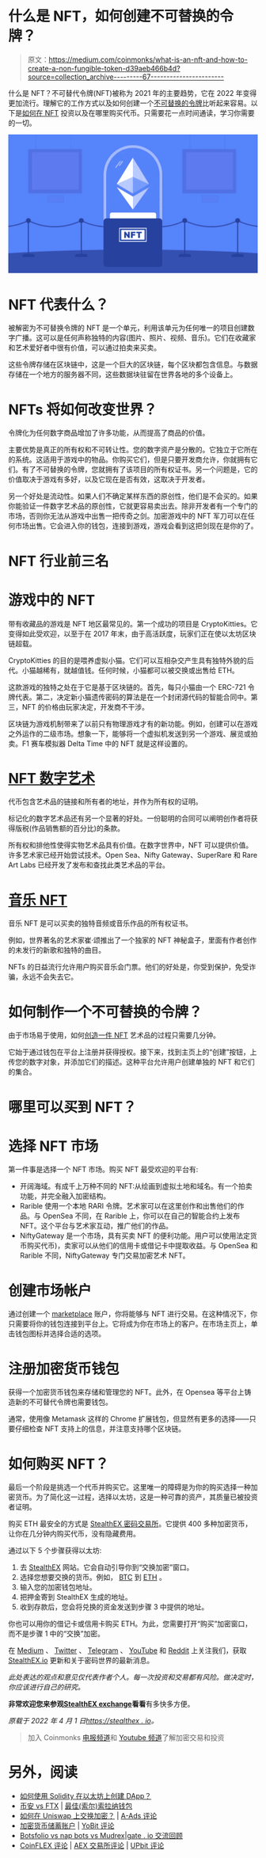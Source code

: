 # 什么是 NFT，如何创建不可替换的令牌？

> 原文：<https://medium.com/coinmonks/what-is-an-nft-and-how-to-create-a-non-fungible-token-d39aeb466b4d?source=collection_archive---------67----------------------->

什么是 NFT？不可替代令牌(NFT)被称为 2021 年的主要趋势，它在 2022 年变得更加流行。理解它的工作方式以及如何创建一个[不可替换的令牌](https://stealthex.io/blog/2019/12/04/what-is-nft-why-do-we-need-it/)比听起来容易。以下是[如何在 NFT](https://stealthex.io/blog/2021/12/30/how-to-invest-in-nft-tokens/) 投资以及在哪里购买代币。只需要花一点时间通读，学习你需要的一切。

![](img/5b3b43ee1e85cb20a7259922ece439b6.png)

# NFT 代表什么？

被解密为不可替换令牌的 NFT 是一个单元，利用该单元为任何唯一的项目创建数字广播。这可以是任何声称独特的内容(图片、照片、视频、音乐)。它们在收藏家和艺术爱好者中很有价值，可以通过拍卖来买卖。

这些令牌存储在区块链中，这是一个巨大的区块链，每个区块都包含信息。与数据存储在一个地方的服务器不同，这些数据块驻留在世界各地的多个设备上。

# NFTs 将如何改变世界？

令牌化为任何数字商品增加了许多功能，从而提高了商品的价值。

主要优势是真正的所有权和不可转让性。您的数字资产是分散的。它独立于它所在的系统。这适用于游戏中的物品。你购买它们，但是只要开发商允许，你就拥有它们。有了不可替换的令牌，您就拥有了该项目的所有权证书。另一个问题是，它的价值取决于游戏有多好，以及它现在是否有效，这取决于开发者。

另一个好处是流动性。如果人们不确定某样东西的原创性，他们是不会买的。如果你能验证一件数字艺术品的原创性，它就更容易卖出去。除非开发者有一个专门的市场，否则你无法从游戏中出售一把传奇之剑。加密游戏中的 NFT 军刀可以在任何市场出售。它会进入你的钱包，连接到游戏，游戏会看到这把剑现在是你的了。

# NFT 行业前三名

# 游戏中的 NFT

带有收藏品的游戏是 NFT 地区最常见的。第一个成功的项目是 CryptoKitties。它变得如此受欢迎，以至于在 2017 年末，由于高活跃度，玩家们正在使以太坊区块链超载。

CryptoKitties 的目的是喂养虚拟小猫。它们可以互相杂交产生具有独特外貌的后代。小猫越稀有，就越值钱。任何时候，小猫都可以被交换或出售给 ETH。

这款游戏的独特之处在于它是基于区块链的。首先，每只小猫由一个 ERC-721 令牌代表。第二，决定新小猫遗传密码的算法是在一个封闭源代码的智能合同中。第三，NFT 的价格由玩家决定，开发商不干涉。

区块链为游戏机制带来了以前只有物理游戏才有的新功能。例如，创建可以在游戏之外运作的二级市场。想象一下，能够将一个虚拟机发送到另一个游戏、展览或拍卖。F1 赛车模拟器 Delta Time 中的 NFT 就是这样设置的。

# [NFT 数字艺术](https://stealthex.io/blog/2021/10/14/what-is-nft-art-how-to-create-and-buy-nft-crypto-art/)

代币包含艺术品的链接和所有者的地址，并作为所有权的证明。

标记化的数字艺术品还有另一个显著的好处。一份聪明的合同可以阐明创作者将获得版税(作品销售额的百分比)的条款。

所有权和排他性使得实物艺术品具有价值。在数字世界中，NFT 可以提供价值。许多艺术家已经开始尝试技术。Open Sea、Nifty Gateway、SuperRare 和 Rare Art Labs 已经开发了发布和查找此类艺术品的平台。

# [音乐 NFT](https://stealthex.io/blog/2021/11/19/nft-music-marketplace-its-impact-on-the-crypto-art/)

音乐 NFT 是可以买卖的独特音频或音乐作品的所有权证书。

例如，世界著名的艺术家崔·颂推出了一个独家的 NFT 神秘盒子，里面有作者创作的未发行的新歌和独特的曲目。

NFTs 的日益流行允许用户购买音乐会门票。他们的好处是，你受到保护，免受诈骗，永远不会失去它。

# 如何制作一个不可替换的令牌？

由于市场易于使用，如何[创造一件 NFT](https://stealthex.io/blog/2021/10/14/what-is-nft-art-how-to-create-and-buy-nft-crypto-art/) 艺术品的过程只需要几分钟。

它始于通过钱包在平台上注册并获得授权。接下来，找到主页上的“创建”按钮，上传您的数字对象，并添加它们的描述。这种平台允许用户创建单独的 NFT 和它们的集合。

# 哪里可以买到 NFT？

# 选择 NFT 市场

第一件事是选择一个 NFT 市场。购买 NFT 最受欢迎的平台有:

*   开阔海域。有成千上万种不同的 NFT:从绘画到虚拟土地和域名。有一个拍卖功能，并完全融入加密结构。
*   Rarible 使用一个本地 RARI 令牌。艺术家可以在这里创作和出售他们的作品。与 OpenSea 不同，在 Rarible 上，你可以在自己的智能合约上发布 NFT。这个平台与艺术家互动，推广他们的作品。
*   NiftyGateway 是一个市场，具有买卖 NFT 的便利功能。用户可以使用法定货币购买代币)，卖家可以从他们的信用卡或借记卡中提取收益。与 OpenSea 和 Rarible 不同，NiftyGateway 专门交易加密艺术 NFT。

# 创建市场帐户

通过创建一个 [marketplace](https://stealthex.io/blog/2021/11/19/nft-music-marketplace-its-impact-on-the-crypto-art/) 账户，你将能够与 NFT 进行交易。在这种情况下，你只需要将你的钱包连接到平台上。它将成为你在市场上的客户。在市场主页上，单击钱包图标并选择合适的选项。

# 注册加密货币钱包

获得一个加密货币钱包来存储和管理您的 NFT。此外，在 Opensea 等平台上铸造新的不可替代令牌也需要钱包。

通常，使用像 Metamask 这样的 Chrome 扩展钱包，但显然有更多的选择——只要仔细检查 NFT 支持上的信息，并注意支持哪个区块链。

# 如何购买 NFT？

最后一个阶段是挑选一个代币并购买它。这里唯一的障碍是为你的购买选择一种加密货币。为了简化这一过程，选择以太坊，这是一种可靠的资产，其质量已被投资者证明。

购买 ETH 最安全的方式是 [StealthEX 密码交易所](https://stealthex.io/)。它提供 400 多种加密货币，让你在几分钟内购买代币，没有隐藏费用。

通过以下 5 个步骤获得以太坊:

1.  去 [StealthEX](https://stealthex.io/?from=btc&to=eth&amount=0.1) 网站。它会自动引导你到“交换加密”窗口。
2.  选择您想要交换的货币。例如， [BTC](https://stealthex.io/coin/btc) 到 [ETH](https://stealthex.io/coin/eth) 。
3.  输入您的加密钱包地址。
4.  把押金寄到 StealthEX 生成的地址。
5.  收到存款后，您会将兑换的资金发送到步骤 3 中提供的地址。

你也可以用你的借记卡或信用卡购买 ETH。为此，您需要打开“购买”加密窗口，而不是步骤 1 中的“交换”加密。

在 [Medium](https://stealthex-io.medium.com/) 、 [Twitter](https://twitter.com/Stealthex_io) 、 [Telegram](https://t.me/StealthEX) 、 [YouTube](https://www.youtube.com/channel/UCeES_XBesX76ge7xf1meuSw) 和 [Reddit](https://www.reddit.com/user/Stealthex_io) 上关注我们，获取 [StealthEX.io](https://stealthex.io/) 更新和关于密码世界的最新消息。

*此处表达的观点和意见仅代表作者个人。每一次投资和交易都有风险。做决定时，你应该进行自己的研究。*

**非常欢迎您来参观**[**StealthEX exchange**](https://stealthex.io/)**看看**有多快多方便。

*原载于 2022 年 4 月 1 日*[*https://stealthex . io*](https://stealthex.io/blog/2022/04/01/what-is-an-nft-and-how-to-create-a-non-fungible-token/)*。*

> 加入 Coinmonks [电报频道](https://t.me/coincodecap)和 [Youtube 频道](https://www.youtube.com/c/coinmonks/videos)了解加密交易和投资

# 另外，阅读

*   [如何使用 Solidity 在以太坊上创建 DApp？](https://coincodecap.com/create-a-dapp-on-ethereum-using-solidity)
*   [币安 vs FTX](https://coincodecap.com/binance-vs-ftx) | [最佳(索尔)索拉纳钱包](https://coincodecap.com/solana-wallets)
*   [如何在 Uniswap 上交换加密？](https://coincodecap.com/swap-crypto-on-uniswap) | [A-Ads 评论](https://coincodecap.com/a-ads-review)
*   [加密货币储蓄账户](/coinmonks/cryptocurrency-savings-accounts-be3bc0feffbf) | [YoBit 评论](/coinmonks/yobit-review-175464162c62)
*   [Botsfolio vs nap bots vs Mudrex](/coinmonks/botsfolio-vs-napbots-vs-mudrex-c81344970c02)|[gate . io 交流回顾](/coinmonks/gate-io-exchange-review-61bf87b7078f)
*   [CoinFLEX 评论](https://coincodecap.com/coinflex-review) | [AEX 交易所评论](https://coincodecap.com/aex-exchange-review) | [UPbit 评论](https://coincodecap.com/upbit-review)